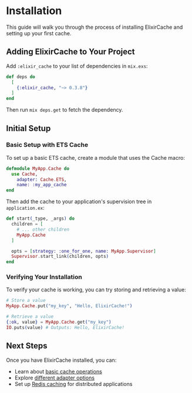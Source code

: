 # Installation

This guide will walk you through the process of installing ElixirCache and setting up your first cache.

## Adding ElixirCache to Your Project

Add `:elixir_cache` to your list of dependencies in `mix.exs`:

```elixir
def deps do
  [
    {:elixir_cache, "~> 0.3.8"}
  ]
end
```

Then run `mix deps.get` to fetch the dependency.

## Initial Setup

### Basic Setup with ETS Cache

To set up a basic ETS cache, create a module that uses the Cache macro:

```elixir
defmodule MyApp.Cache do
  use Cache,
    adapter: Cache.ETS,
    name: :my_app_cache
end
```

Then add the cache to your application's supervision tree in `application.ex`:

```elixir
def start(_type, _args) do
  children = [
    # ... other children
    MyApp.Cache
  ]

  opts = [strategy: :one_for_one, name: MyApp.Supervisor]
  Supervisor.start_link(children, opts)
end
```

### Verifying Your Installation

To verify your cache is working, you can try storing and retrieving a value:

```elixir
# Store a value
MyApp.Cache.put("my_key", "Hello, ElixirCache!")

# Retrieve a value
{:ok, value} = MyApp.Cache.get("my_key")
IO.puts(value) # Outputs: Hello, ElixirCache!
```

## Next Steps

Once you have ElixirCache installed, you can:

- Learn about [basic cache operations](basic_operations.md)
- Explore [different adapter options](../how-to/choosing_adapter.md)
- Set up [Redis caching](../how-to/redis_setup.md) for distributed applications
